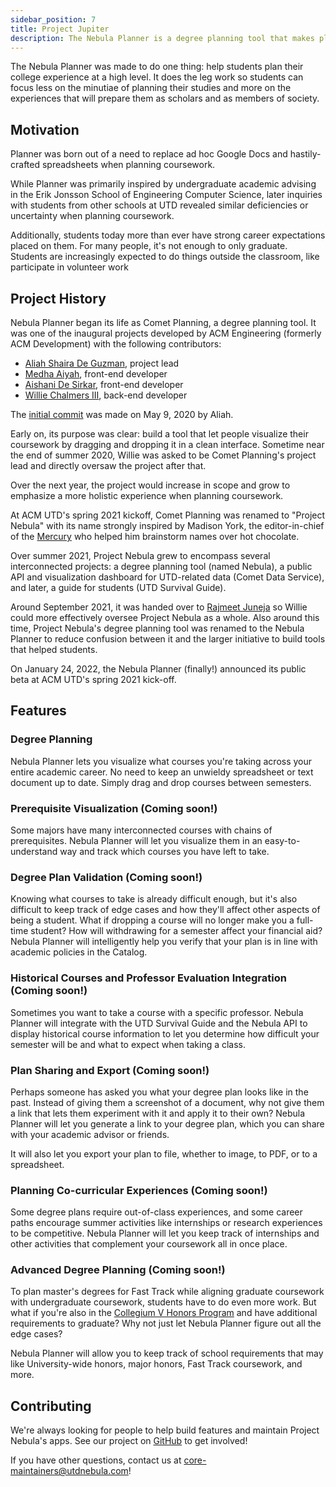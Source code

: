 ```yaml
---
sidebar_position: 7
title: Project Jupiter
description: The Nebula Planner is a degree planning tool that makes planning and tracking coursework intuitive and simple.
---
```


The Nebula Planner was made to do one thing: help students plan their college
experience at a high level. It does the leg work so students can focus less on
the minutiae of planning their studies and more on the experiences that will
prepare them as scholars and as members of society.

## Motivation

Planner was born out of a need to replace ad hoc Google Docs and hastily-crafted
spreadsheets when planning coursework.

While Planner was primarily inspired by undergraduate academic advising in the
Erik Jonsson School of Engineering Computer Science, later inquiries with
students from other schools at UTD revealed similar deficiencies or uncertainty
when planning coursework.

Additionally, students today more than ever have strong career expectations
placed on them. For many people, it's not enough to only graduate. Students are
increasingly expected to do things outside the classroom, like participate in
volunteer work

## Project History

Nebula Planner began its life as Comet Planning, a degree planning tool. It was
one of the inaugural projects developed by ACM Engineering (formerly ACM
Development) with the following contributors:

- [Aliah Shaira De Guzman](https://www.linkedin.com/in/aliahdg), project lead
- [Medha Aiyah](https://www.linkedin.com/in/medha-aiyah), front-end developer
- [Aishani De Sirkar](https://www.linkedin.com/in/aishanids), front-end developer
- [Willie Chalmers III](https://www.linkedin.com/in/willie-chalmers-iii), back-end developer

The [initial commit](https://github.com/UTDNebula/planner/commit/99e6e0b4d975a917a092537e36b368695f9bc8b6)
was made on May 9, 2020 by Aliah.

Early on, its purpose was clear: build a tool that let people visualize their
coursework by dragging and dropping it in a clean interface. Sometime near the
end of summer 2020, Willie was asked to be Comet Planning's project lead and
directly oversaw the project after that.

Over the next year, the project would increase in scope and grow to emphasize
a more holistic experience when planning coursework.

At ACM UTD's spring 2021 kickoff, Comet Planning was renamed to "Project
Nebula" with its name strongly inspired by Madison York, the editor-in-chief
of the [Mercury](https://utdmercury.com) who helped him brainstorm names over
hot chocolate.

Over summer 2021, Project Nebula grew to encompass several interconnected
projects: a degree planning tool (named Nebula), a public API and visualization
dashboard for UTD-related data (Comet Data Service), and later, a guide for
students (UTD Survival Guide).

Around September 2021, it was handed over to [Rajmeet Juneja](https://www.linkedin.com/in/rajmeetjuneja/)
so Willie could more effectively oversee Project Nebula as a whole. Also around
this time, Project Nebula's degree planning tool was renamed to the Nebula
Planner to reduce confusion between it and the larger initiative to build
tools that helped students.

On January 24, 2022, the Nebula Planner (finally!) announced its public beta at
ACM UTD's spring 2021 kick-off.

## Features

### Degree Planning

Nebula Planner lets you visualize what courses you're taking across your entire
academic career. No need to keep an unwieldy spreadsheet or text document up to
date. Simply drag and drop courses between semesters.

### Prerequisite Visualization (Coming soon!)

Some majors have many interconnected courses with chains of prerequisites.
Nebula Planner will let you visualize them in an easy-to-understand way and
track which courses you have left to take.

### Degree Plan Validation (Coming soon!)

Knowing what courses to take is already difficult enough, but it's also
difficult to keep track of edge cases and how they'll affect other aspects of
being a student. What if dropping a course will no longer make you a full-time
student? How will withdrawing for a semester affect your financial aid? Nebula
Planner will intelligently help you verify that your plan is in line with academic
policies in the Catalog.

### Historical Courses and Professor Evaluation Integration (Coming soon!)

Sometimes you want to take a course with a specific professor. Nebula Planner
will integrate with the UTD Survival Guide and the Nebula API to display
historical course information to let you determine how difficult your semester
will be and what to expect when taking a class.

### Plan Sharing and Export (Coming soon!)

Perhaps someone has asked you what your degree plan looks like in the past.
Instead of giving them a screenshot of a document, why not give them a link
that lets them experiment with it and apply it to their own? Nebula Planner will
let you generate a link to your degree plan, which you can share with your
academic advisor or friends.

It will also let you export your plan to file, whether to image, to PDF, or to a
spreadsheet.

### Planning Co-curricular Experiences (Coming soon!)

Some degree plans require out-of-class experiences, and some career paths
encourage summer activities like internships or research experiences to be
competitive. Nebula Planner will let you keep track of internships and other
activities that complement your coursework all in once place.

### Advanced Degree Planning (Coming soon!)

To plan master's degrees for Fast Track while aligning graduate coursework with
undergraduate coursework, students have to do even more work. But what if you're
also in the [Collegium V Honors Program](https://honors.utdallas.edu/cv) and
have additional requirements to graduate? Why not just let Nebula Planner figure
out all the edge cases?

Nebula Planner will allow you to keep track of school requirements that may
like University-wide honors, major honors, Fast Track coursework, and more.

## Contributing

We're always looking for people to help build features and maintain Project
Nebula's apps. See our project on [GitHub](https://github.com/UTDNebula/planner)
to get involved!

If you have other questions, contact us at core-maintainers@utdnebula.com!

